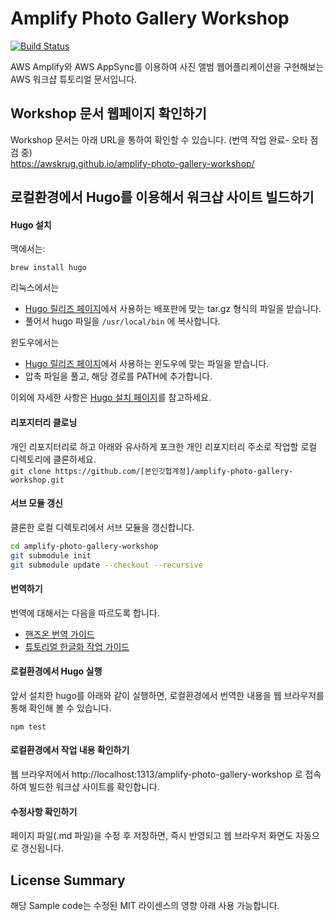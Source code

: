 # Amplify Photo Gallery Workshop

[![Build Status](https://api.travis-ci.org/awskrug/amplify-photo-gallery-workshop.svg?branch=master)](https://travis-ci.org/awskrug/amplify-photo-gallery-workshop)

AWS Amplify와 AWS AppSync를 이용하여 사진 앨범 웹어플리케이션을 구현해보는 AWS 워크샵 튜토리얼 문서입니다. 

## Workshop 문서 웹페이지 확인하기
Workshop 문서는 아래 URL을 통하여 확인할 수 있습니다. (번역 작업 완료- 오타 점검 중)  
https://awskrug.github.io/amplify-photo-gallery-workshop/ 


## 로컬환경에서 Hugo를 이용해서 워크샵 사이트 빌드하기

#### Hugo 설치

맥에서는:

`brew install hugo`

리눅스에서는
  - [Hugo 릴리즈 페이지](https://github.com/gohugoio/hugo/releases/tag/v0.53)에서 사용하는 배포판에 맞는 tar.gz 형식의 파일을 받습니다.
  - 풀어서 hugo 파일을 `/usr/local/bin` 에 복사합니다.

윈도우에서는
  - [Hugo 릴리즈 페이지](https://github.com/gohugoio/hugo/releases/tag/v0.53)에서 사용하는 윈도우에 맞는 파일을 받습니다.
  - 압축 파일을 풀고, 해당 경로를 PATH에 추가합니다.

이외에 자세한 사항은 [Hugo 설치 페이지](https://gohugo.io/getting-started/installing/)를 참고하세요.

#### 리포지터리 클로닝
개인 리포지터리로 하고 아래와 유사하게 포크한 개인 리포지터리 주소로 작업할 로컬 디렉토리에 클론하세요.   
`git clone https://github.com/[본인깃헙계정]/amplify-photo-gallery-workshop.git`

#### 서브 모듈 갱신
클론한 로컬 디렉토리에서 서브 모듈을 갱신합니다.

```sh
cd amplify-photo-gallery-workshop
git submodule init
git submodule update --checkout --recursive
```
#### 번역하기
번역에 대해서는 다음을 따르도록 합니다.
- [핸즈온 번역 가이드](https://github.com/awskrug/awskrug-rule-book/wiki/handson-lab-translation-guide) 
- [튜토리얼 한글화 작업 가이드](https://github.com/awskrug/amplify-photo-gallery-workshop/wiki/%ED%8A%9C%ED%86%A0%EB%A6%AC%EC%96%BC-%ED%95%9C%EA%B8%80%ED%99%94-%EC%9E%91%EC%97%85-%EA%B0%80%EC%9D%B4%EB%93%9C)

#### 로컬환경에서 Hugo 실행
앞서 설치한 hugo를 아래와 같이 실행하면, 로컬환경에서 번역한 내용을 웹 브라우저를 통해 확인해 볼 수 있습니다.

```npm test```

#### 로컬환경에서 작업 내용 확인하기
웹 브라우저에서 http://localhost:1313/amplify-photo-gallery-workshop 로 접속하여 빌드한 워크샵 사이트를 확인합니다.

#### 수정사항 확인하기
페이지 파일(.md 파일)을 수정 후 저장하면, 즉시 반영되고 웹 브라우저 화면도 자동으로 갱신됩니다.

## License Summary

해당 Sample code는 수정된 MIT 라이센스의 영향 아래 사용 가능합니다.


